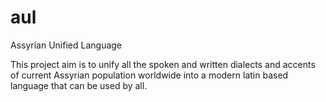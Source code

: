 # aul
Assyrian Unified Language

This project aim is to unify all the spoken and written dialects and accents of current Assyrian population worldwide into a modern latin based language that can be used by all.
